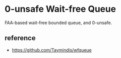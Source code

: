 # 0-unsafe Wait-free Queue

FAA-based wait-free bounded queue, and 0-unsafe.

## reference

* https://github.com/Taymindis/wfqueue
